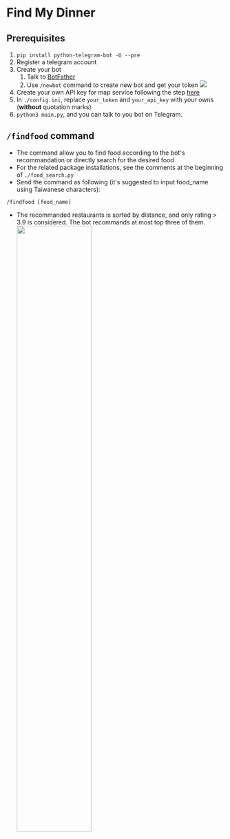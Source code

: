 # Find My Dinner
## Prerequisites
1. ```pip install python-telegram-bot -U --pre```
2. Register a telegram account
3. Create your bot
   1. Talk to [BotFather](https://t.me/botfather)
   2. Use ```/newbot``` command to create new bot and get your token
   ![](https://i.imgur.com/jTyxNQ2.png)
4. Create your own API key for map service following the step [here](https://developers.google.com/maps/get-started)
5. In `./config.ini`, replace `your_token` and `your_api_key` with your owns (**without** quotation marks)
6. ```python3 main.py```, and you can talk to you bot on Telegram.

## `/findfood` command
- The command allow you to find food according to the bot's recommandation or directly search for the desired food
- For the related package installations, see the comments at the beginning of `./food_search.py`
- Send the command as following (it's suggested to input food_name using Taiwanese characters):
```
/findfood [food_name]
```
- The recommanded restaurants is sorted by distance, and only rating > 3.9 is considered. The bot recommands at most top three of them.
<br><img src="https://i.imgur.com/YaNiRGz.jpg" width="60%"/>
